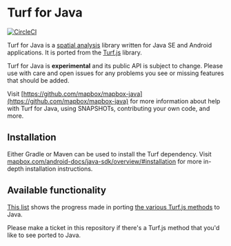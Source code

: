 # Turf for Java 

[![CircleCI](https://circleci.com/gh/mapbox/mapbox-java.svg?style=svg)](https://circleci.com/gh/mapbox/mapbox-java)

Turf for Java is a [spatial analysis](http://en.wikipedia.org/wiki/Spatial_analysis) library written for Java SE and Android applications. It is ported from the [Turf.js](https://github.com/Turfjs/turf/) library.

Turf for Java is **experimental** and its public API is subject to change. Please use with care and open issues for any problems you see or missing features that should be added. 

Visit [https://github.com/mapbox/mapbox-java](https://github.com/mapbox/mapbox-java) for more information about help with Turf for Java, using SNAPSHOTs, contributing your own code, and more.

## Installation

Either Gradle or Maven can be used to install the Turf dependency. Visit [mapbox.com/android-docs/java-sdk/overview/#installation](https://www.mapbox.com/android-docs/java-sdk/overview/#installation) for more in-depth installation instructions.


## Available functionality

[This list](https://github.com/mapbox/mapbox-java/blob/master/docs/turf-port.md) shows the progress made in porting [the various Turf.js methods](http://turfjs.org/docs/) to Java. 

Please make a ticket in this repository if there's a Turf.js method that you'd like to see ported to Java.